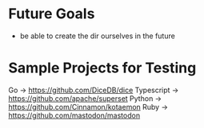 # Future Goals 

* be able to create the dir ourselves in the future 


# Sample Projects for Testing 

Go -> https://github.com/DiceDB/dice 
Typescript -> https://github.com/apache/superset 
Python -> https://github.com/Cinnamon/kotaemon
Ruby -> https://github.com/mastodon/mastodon 